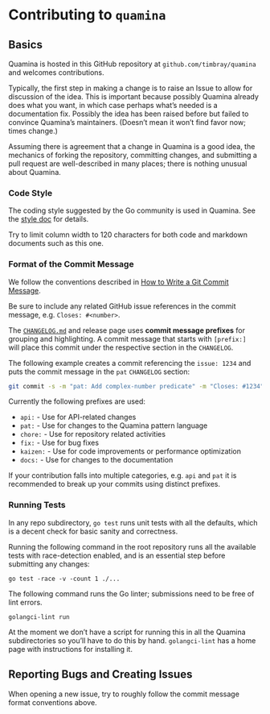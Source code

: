 # Contributing to `quamina`

## Basics

Quamina is hosted in this GitHub repository 
at `github.com/timbray/quamina` and welcomes 
contributions.

Typically, the first step in making a change is to 
raise an Issue to allow for discussion of the idea. 
This is important because possibly Quamina already
does what you want, in which case perhaps what’s 
needed is a documentation fix. Possibly the idea 
has been raised before but failed to convince Quamina’s
maintainers. (Doesn’t mean it won’t find favor now;
times change.)

Assuming there is agreement that a change in Quamina
is a good idea, the mechanics of forking the repository,
committing changes, and submitting a pull request are
well-described in many places; there is nothing 
unusual about Quamina.

### Code Style

The coding style suggested by the Go community is 
used in Quamina. See the
[style doc](https://github.com/golang/go/wiki/CodeReviewComments) for details.

Try to limit column width to 120 characters for both code and markdown documents
such as this one.

### Format of the Commit Message

We follow the conventions described in [How to Write a Git Commit
Message](http://chris.beams.io/posts/git-commit/).

Be sure to include any related GitHub issue references in the commit message,
e.g. `Closes: #<number>`.

The [`CHANGELOG.md`](./CHANGELOG.md) and release page uses **commit message
prefixes** for grouping and highlighting. A commit message that
starts with `[prefix:] ` will place this commit under the respective
section in the `CHANGELOG`.

The following example creates a commit referencing the `issue: 1234` and puts
the commit message in the `pat` `CHANGELOG` section:

```bash
git commit -s -m "pat: Add complex-number predicate" -m "Closes: #1234"
```

Currently the following prefixes are used:

- `api:` - Use for API-related changes
- `pat:` - Use for changes to the Quamina pattern language
- `chore:` - Use for repository related activities
- `fix:` - Use for bug fixes
- `kaizen:` - Use for code improvements or performance optimization
- `docs:` - Use for changes to the documentation

If your contribution falls into multiple categories, e.g. `api` and `pat` it
is recommended to break up your commits using distinct prefixes.

### Running Tests

In any repo subdirectory, `go test` runs unit tests
with all the defaults, which is a decent check for basic
sanity and correctness.

Running the following command in the root repository runs
all the available tests with race-detection enabled, and 
is an essential step before submitting any changes:

```shell
go test -race -v -count 1 ./...
```

The following command runs the Go linter; submissions 
need to be free of lint errors.

```shell
golangci-lint run  
```

At the moment we don’t have a script for running this 
in all the Quamina subdirectories so you’ll have to do
this by hand.  `golangci-lint` has a home page with
instructions for installing it.

## Reporting Bugs and Creating Issues

When opening a new issue, try to roughly follow the commit message format
conventions above.
